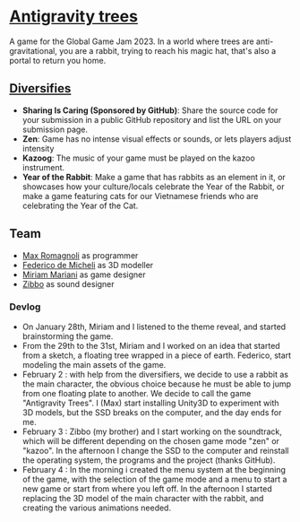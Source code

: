# [Antigravity trees](https://globalgamejam.org/2023/games/antigravity-trees)
A game for the Global Game Jam 2023.
In a world where trees are anti-gravitational, you are a rabbit, trying to reach his magic hat, that's also a portal to return you home.

## [Diversifies](https://globalgamejam.org/news/ggj-2023-diversifiers)
- **Sharing Is Caring (Sponsored by GitHub)**: Share the source code for your submission in a public GitHub repository and list the URL on your submission page.
- **Zen**: Game has no intense visual effects or sounds, or lets players adjust intensity
- **Kazoog**: The music of your game must be played on the kazoo instrument.
- **Year of the Rabbit**: Make a game that has rabbits as an element in it, or showcases how your culture/locals celebrate the Year of the Rabbit, or make a game featuring cats for our Vietnamese friends who are celebrating the Year of the Cat.

## Team
- [Max Romagnoli](https://www.maxromagnoli.com/) as programmer
- [Federico de Micheli](https://www.facebook.com/federico.demicheli.3) as 3D modeller
- [Miriam Mariani](https://www.instagram.com/mirium92/) as game designer
- [Zibbo](https://open.spotify.com/artist/3CwCh7yducgKTZ7Y2lp3o2) as sound designer

### Devlog
- On January 28th, Miriam and I listened to the theme reveal, and started brainstorming the game.
- From the 29th to the 31st, Miriam and I worked on an idea that started from a sketch, a floating tree wrapped in a piece of earth. Federico, start modeling the main assets of the game.
- February 2 : with help from the diversifiers, we decide to use a rabbit as the main character, the obvious choice because he must be able to jump from one floating plate to another. We decide to call the game "Antigravity Trees". I (Max) start installing Unity3D to experiment with 3D models, but the SSD breaks on the computer, and the day ends for me.
- February 3 : Zibbo (my brother) and I start working on the soundtrack, which will be different depending on the chosen game mode "zen" or "kazoo". In the afternoon I change the SSD to the computer and reinstall the operating system, the programs and the project (thanks GitHub).
- February 4 : In the morning i created the menu system at the beginning of the game, with the selection of the game mode and a menu to start a new game or start from where you left off. In the afternoon I started replacing the 3D model of the main character with the rabbit, and creating the various animations needed.